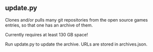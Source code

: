 update.py
---------

Clones and/or pulls many git repositories from the open source games entries, so that one has an archive of them.

Currently requires at least 130 GB space!

Run update.py to update the archive. URLs are stored in archives.json.